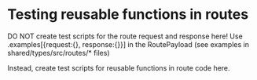 # Testing reusable functions in routes
DO NOT create test scripts for the route request and response here! Use .examples[{request:{}, response:{}}]
in the RoutePayload (see examples in shared/types/src/routes/* files)

Instead, create test scripts for reusable functions in route code here. 